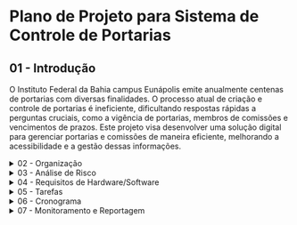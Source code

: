 # Plano de Projeto para Sistema de Controle de Portarias

## 01 - Introdução
O Instituto Federal da Bahia campus Eunápolis emite anualmente centenas de portarias com diversas finalidades. O processo atual de criação e controle de portarias é ineficiente, dificultando respostas rápidas a perguntas cruciais, como a vigência de portarias, membros de comissões e vencimentos de prazos. Este projeto visa desenvolver uma solução digital para gerenciar portarias e comissões de maneira eficiente, melhorando a acessibilidade e a gestão dessas informações.

<details>
<summary>02 - Organização</summary>

O projeto será desenvolvido por uma equipe de três pessoas:

- **Ícaro** - **Líder do Projeto**: Responsável pela coordenação geral do projeto, definição de requisitos, comunicação com stakeholders, e supervisão do desenvolvimento.
- **Anderson** - **Gerente de Desenvolvimento**: Responsável pelo desenvolvimento das funcionalidades principais, revisão de código, e garantia de qualidade do software.
- **Thiago** - **Desenvolvedor Júnior**: Responsável por auxiliar na programação de funcionalidades, realizar testes unitários, e ajudar na documentação do sistema.

</details>

<details>
<summary>03 - Análise de Risco</summary>

- **Risco:** Atrasos na entrega dos requisitos pelo IFBA.
  - **Mitigação:** Definir um cronograma claro e realizar reuniões semanais para acompanhamento.
- **Risco:** Falhas técnicas na integração com sistemas existentes.
  - **Mitigação:** Realizar testes detalhados e ter um plano de contingência.

</details>

<details>
<summary>04 - Requisitos de Hardware/Software</summary>

- **Hardware:**
  - Servidores com especificações mínimas de processador, memória e armazenamento.
- **Software:**
  - Sistema Operacional: Windows Server.
  - Banco de Dados: MySQL.
  - Framework de Desenvolvimento: Django (Python) ou PHP.
  - Ferramentas de Integração: APIs para integração com sistemas existentes do IFBA.

</details>

<details>
<summary>05 - Tarefas</summary>

- **Levantamento de Requisitos**
- **Desenvolvimento do Sistema**
  - **Design de Interface**
  - **Programação de Funcionalidades**
    <details>
    <summary>Funcionalidades Básicas Iniciais (Módulo de Pessoas)</summary>

    - **Perfis de usuário:**
      - LEITOR (perfil público, sem necessidade de autorização de acesso).
      - GESTOR (perfil privado, necessita de autorização de acesso).
    - **Usuário GESTOR:**
      - Capaz de cadastrar, editar e excluir pessoas.
    - **Usuários GESTOR e LEITOR:**
      - Capazes de listar e visualizar pessoas.
      - Capazes de buscar pessoas.
    - **Cadastro de pessoas:**
      - Nome.
      - Matrícula (opcional).
      - CPF.
      - Área de atuação / Especialidade.
    - **Listagem de pessoas:**
      - Informar todas as portarias vinculadas à pessoa.
    - **Relatórios gerenciais:**
      - Lista de pessoas e suas comissões (possível inserir uma faixa de datas).
      - Lista de pessoas ordenadas pelo número de comissões de que fazem parte.

    </details>

    <details>
    <summary>Funcionalidades Básicas Iniciais (Módulo de Portarias)</summary>

    - **Perfis de usuário:**
      - LEITOR (perfil público, sem necessidade de autorização de acesso).
      - GESTOR (perfil privado, necessita de autorização de acesso).
    - **Usuário GESTOR:**
      - Capaz de cadastrar, editar e excluir portarias.
    - **Usuários GESTOR e LEITOR:**
      - Capazes de listar e visualizar portarias.
      - Capazes de buscar portarias.
    - **Relacionamento entre portarias:**
      - Informar o tipo de relacionamento entre portarias (ex.: uma portaria altera o conteúdo de uma anterior).
    - **Cadastro de portarias:**
      - Número.
      - Data.
      - Processo SEI (opcional).
      - Resumo (motivação da portaria).
      - Validade (opcional).
      - Observação (informações pertinentes contidas ou não na portaria; opcional).
      - Arquivo (opcional).
    - **Estados das portarias:**
      - Em vigor, vencida, revogada e alterada.
    - **Relatórios gerenciais:**
      - Lista de portarias (possível inserir uma faixa de data).
      - Informações detalhadas de uma portaria.

    </details>

    <details>
    <summary>Funcionalidades Básicas Iniciais (Módulo de Comissões)</summary>

    - **Perfis de usuário:**
      - LEITOR (perfil público, sem necessidade de autorização de acesso).
      - GESTOR (perfil privado, necessita de autorização de acesso).
    - **Usuário GESTOR:**
      - Capaz de cadastrar, editar e excluir comissões.
    - **Usuários GESTOR e LEITOR:**
      - Capazes de listar e visualizar comissões.
      - Capazes de buscar comissões.
    - **Relacionamento com portarias:**
      - Toda comissão é vinculada a uma ou mais portarias, como a portaria que designa a comissão.
      - O sistema deve listar, na tela de comissões, todas as portarias vinculadas a ela.
    - **Membros da comissão:**
      - Toda comissão possui um ou mais membros (não necessariamente servidores do IFBA).
    - **Cadastro de comissões:**
      - Portarias vinculadas.
      - Membros.
      - Se é permanente ou não.
      - Prazo de validade da comissão.
      - Motivação da comissão.
    - **Relatórios gerenciais:**
      - Lista de comissões (possível inserir uma faixa de data).
      - Informações detalhadas de uma comissão.

    </details>
  - **Testes Unitários e Integrados**
- **Implantação do Sistema**
  - Treinamento de Usuários
  - Migração de Dados
- **Suporte e Manutenção**

</details>

<details>
<summary>06 - Cronograma</summary>

- **Mês 1:** Levantamento de Requisitos e Planejamento
- **Mês 2-3:** Desenvolvimento do Sistema
- **Mês 4:** Testes e Correções
- **Mês 5:** Implantação e Treinamento
- **Mês 6:** Suporte e Manutenção

</details>

<details>
<summary>07 - Monitoramento e Reportagem</summary>

O progresso do projeto será monitorado através de reuniões semanais de status, relatórios mensais de progresso, e ferramentas de gerenciamento de projetos como o Microsoft Project ou Trello. Relatórios detalhados serão enviados aos principais stakeholders, destacando marcos alcançados, tarefas pendentes e quaisquer riscos ou problemas identificados.

</details>

